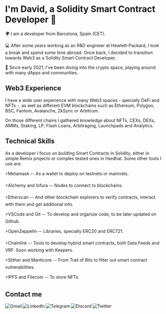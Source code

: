 # I'm David, a Solidity Smart Contract Developer 👋

🌍 I am a developer from Barcelona, Spain (CET). 

💻 After some years working as an R&D engineer at Hewlett-Packard, I took a break and spend some time abroad. Once back, I decided to transition towards Web3 as a Solidity Smart Contract Developer. 

🌱 Since early 2021, I've been diving into the crypto space, playing around with many dApps and communities. 


## Web3 Experience
I have a wide user experience with many Web3 spaces - specially DeFi and NFTs -, as well as different EVM blockchains such as Ethereum, Polygon, BSC, Fantom, Avalanche, ZkSync or Arbitrum. 

On those different chains I gathered knowledge about NFTs, CEXs, DEXs, AMMs, Staking, LP, Flash Loans, Arbitraging, Launchpads and Analytics.

## Technical Skills
As a developer I focus on building Smart Contracts in Solidity, either in simple Remix projects or complex tested ones in Hardhat. Some other tools I use are: 

⚡Metamask -- As a wallet to deploy on testnets or mainnets.

⚡Alchemy and Infura -- Nodes to connect to blockchains.

⚡Etherscan -- And other blockchain explorers to verify contracts, interact with them and get additional info.

⚡VSCode and Git -- To develop and organize code, to be later updated on Github.

⚡OpenZeppelin -- Libraries, specially ERC20 and ERC721.

⚡Chainlink -- Tools to develop hybrid smart contracts, both Data Feeds and VRF. Soon working with Keepers.

⚡Slither and Manticore -- From Trail of Bits to filter out smart contract vulnerabilities.

⚡IPFS and Filecoin -- To store NFTs. 

## Contact me
<a href="mailto:davidcamps67@gmail.com"><img align="left" src="https://img.shields.io/badge/Gmail-D14836?style=for-the-badge&logo=gmail&logoColor=white" alt="Gmail"/></a><a href="https://www.linkedin.com/in/davidcampsnovi/"><img align="left" src="https://img.shields.io/badge/LinkedIn-0077B5?style=for-the-badge&logo=linkedin&logoColor=white" alt="LinkedIn"/></a><a href="https://t.me/fields93"><img align="left" src="https://img.shields.io/badge/Telegram-2CA5E0?style=for-the-badge&logo=telegram&logoColor=white" alt="Telegram"/></a></a><a href="https://discord.com/users/592730946164359180"><img align="left" src="https://img.shields.io/badge/Discord-7289DA?style=for-the-badge&logo=discord&logoColor=white" alt="Discord"/></a><a href="https://twitter.com/fields_93"><img align="left" src="https://img.shields.io/badge/Twitter-1DA1F2?style=for-the-badge&logo=twitter&logoColor=white" alt="Twitter"/></a>

  

<!--
**fields93/fields93** is a ✨ _special_ ✨ repository because its `README.md` (this file) appears on your GitHub profile.

Here are some ideas to get you started:

- 🔭 I’m currently working on ...
- 🌱 I’m currently learning ...
- 👯 I’m looking to collaborate on ...
- 🤔 I’m looking for help with ...
- 💬 Ask me about ...
- 📫 How to reach me: ...
- 😄 Pronouns: ...
- ⚡ Fun fact: ...

-->
